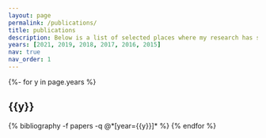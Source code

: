 ```yaml
---
layout: page
permalink: /publications/
title: publications
description: Below is a list of selected places where my research has seen the light of day categorized by date. I have included the citations and any downloadable documents (subject to availability). Please check out my CV for more citations!
years: [2021, 2019, 2018, 2017, 2016, 2015]
nav: true
nav_order: 1
---
```

<!-- _pages/publications.md -->
<div class="publications">

{%- for y in page.years %}
  <h2 class="year">{{y}}</h2>
  {% bibliography -f papers -q @*[year={{y}}]* %}
{% endfor %}

</div>
